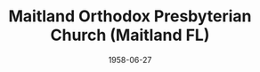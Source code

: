 ---
date: &id001 1958-06-27
end_date: null
location:
  address: null
  city: Maitland
  state: FL
minister:
- end: 1964-01-01
  name: Arthur Froelich
  start: 1958-06-27
  type: Pastor
ministers:
- Arthur Froelich
name: Maitland Orthodox Presbyterian Church
names:
- end: 1964-04-21
  name: Maitland Orthodox Presbyterian Church
  start: 1958-06-27
origination_date: *id001
raw_data: "FLORIDA Maitland\n\nMaitland Orthodox Presbyterian Church  (June 27, 1958\u2013\
  April 21, 1964)\n(withdrew to the Bible Presbyterian Church, 1964)\nPastor: Arthur\
  \ Froelich, 1958\u201364"
states:
- FL
status:
  active: false
  end_date: 1964-04-21
  reason: withdrawal
  received_from: null
  withdrawal_to: Bible Presbyterian Church
title: Maitland Orthodox Presbyterian Church (Maitland FL)
year_established:
- 1958

---